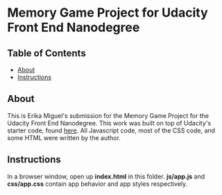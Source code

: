 # Memory Game Project for Udacity Front End Nanodegree

## Table of Contents

* [About](#about)
* [Instructions](#instructions)

## About

This is Erika Miguel's submission for the Memory Game Project for the Udacity Front End Nanodegree.
This work was built on top of Udacity's starter code, found [here](https://github.com/udacity/fend-project-memory-game).
All Javascript code, most of the CSS code, and some HTML were written by the author.

## Instructions

In a browser window, open up **index.html** in this folder. **js/app.js** and **css/app.css** contain app behavior
and app styles respectively.

